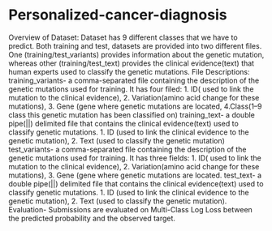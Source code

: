 # Personalized-cancer-diagnosis
Overview of Dataset: Dataset has 9 different classes that we have to predict. Both training and test, datasets are provided into two different files. One (training/test_variants) provides information about the genetic mutation, whereas other (training/test_text) provides the clinical evidence(text) that human experts used to classify the genetic mutations.
File Descriptions:
training_variants- a comma-separated file containing the description of the genetic mutations used for training. It has four filed: 1. ID( used to link the mutation to the clinical evidence), 2. Variation(amino acid change for these mutations), 3. Gene (gene where genetic mutations are located, 4.Class(1–9 class this genetic mutation has been classified on)
training_text- a double pipe(||) delimited file that contains the clinical evidence(text) used to classify genetic mutations. 1. ID (used to link the clinical evidence to the genetic mutation), 2. Text (used to classify the genetic mutation)
test_variants- a comma-separated file containing the description of the genetic mutations used for training. It has three fields: 1. ID( used to link the mutation to the clinical evidence), 2. Variation(amino acid change for these mutations), 3. Gene (gene where genetic mutations are located.
test_text- a double pipe(||) delimited file that contains the clinical evidence(text) used to classify genetic mutations. 1. ID (used to link the clinical evidence to the genetic mutation), 2. Text (used to classify the genetic mutation).
Evaluation- Submissions are evaluated on Multi-Class Log Loss between the predicted probability and the observed target.

